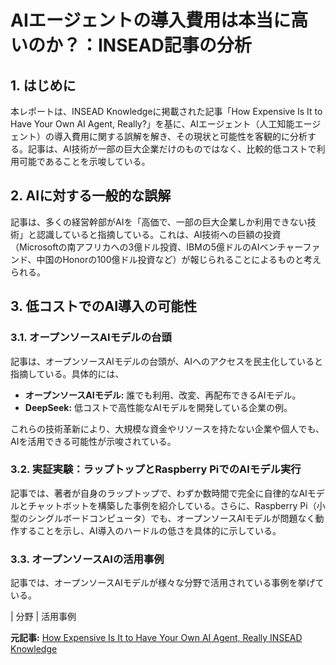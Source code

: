 # AIエージェントの導入費用は本当に高いのか？：INSEAD記事の分析

## 1. はじめに

本レポートは、INSEAD Knowledgeに掲載された記事「How Expensive Is It to Have Your Own AI Agent, Really?」を基に、AIエージェント（人工知能エージェント）の導入費用に関する誤解を解き、その現状と可能性を客観的に分析する。記事は、AI技術が一部の巨大企業だけのものではなく、比較的低コストで利用可能であることを示唆している。

## 2. AIに対する一般的な誤解

記事は、多くの経営幹部がAIを「高価で、一部の巨大企業しか利用できない技術」と認識していると指摘している。これは、AI技術への巨額の投資（Microsoftの南アフリカへの3億ドル投資、IBMの5億ドルのAIベンチャーファンド、中国のHonorの100億ドル投資など）が報じられることによるものと考えられる。

## 3. 低コストでのAI導入の可能性

### 3.1. オープンソースAIモデルの台頭

記事は、オープンソースAIモデルの台頭が、AIへのアクセスを民主化していると指摘している。具体的には、

* **オープンソースAIモデル:** 誰でも利用、改変、再配布できるAIモデル。
* **DeepSeek:** 低コストで高性能なAIモデルを開発している企業の例。

これらの技術革新により、大規模な資金やリソースを持たない企業や個人でも、AIを活用できる可能性が示唆されている。

### 3.2. 実証実験：ラップトップとRaspberry PiでのAIモデル実行

記事では、著者が自身のラップトップで、わずか数時間で完全に自律的なAIモデルとチャットボットを構築した事例を紹介している。さらに、Raspberry Pi（小型のシングルボードコンピュータ）でも、オープンソースAIモデルが問題なく動作することを示し、AI導入のハードルの低さを具体的に示している。

### 3.3. オープンソースAIの活用事例

記事では、オープンソースAIモデルが様々な分野で活用されている事例を挙げている。

| 分野 | 活用事例 

**元記事:** [How Expensive Is It to Have Your Own AI Agent, Really INSEAD Knowledge](https://knowledge.insead.edu/leadership-organisations/how-expensive-it-have-your-own-ai-agent-really)
